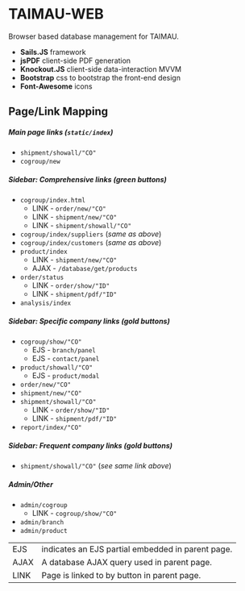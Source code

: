 # TAIMAU-WEB
Browser based database management for TAIMAU.

- **Sails.JS** framework
- **jsPDF** client-side PDF generation
- **Knockout.JS** client-side data-interaction MVVM
- **Bootstrap** css to bootstrap the front-end design
- **Font-Awesome** icons

## Page/Link Mapping
##### Main page links (`static/index`)
- `shipment/showall/"CO"`
- `cogroup/new`

##### Sidebar: Comprehensive links (green buttons)
- `cogroup/index.html`
    - LINK - `order/new/"CO"`
    - LINK - `shipment/new/"CO"`
    - LINK - `shipment/showall/"CO"`
- `cogroup/index/suppliers` (*same as above*)
- `cogroup/index/customers` (*same as above*)
- `product/index`
    - LINK - `shipment/new/"CO"`
    - AJAX - `/database/get/products`
- `order/status`
    - LINK - `order/show/"ID"`
    - LINK - `shipment/pdf/"ID"`
- `analysis/index`

##### Sidebar: Specific company links (gold buttons)
- `cogroup/show/"CO"`
    - EJS - `branch/panel`
    - EJS - `contact/panel`
- `product/showall/"CO"`
    - EJS - `product/modal`
- `order/new/"CO"`
- `shipment/new/"CO"`
- `shipment/showall/"CO"`
    - LINK - `order/show/"ID"`
    - LINK - `shipment/pdf/"ID"`
- `report/index/"CO"`

##### Sidebar: Frequent company links (gold buttons)
- `shipment/showall/"CO"` (*see same link above*)

##### Admin/Other
- `admin/cogroup`
    - LINK - `cogroup/show/"CO"`
- `admin/branch`
- `admin/product`

|||
|-|-|
| EJS | indicates an EJS partial embedded in parent page.
| AJAX | A database AJAX query used in parent page.
| LINK | Page is linked to by button in parent page.
